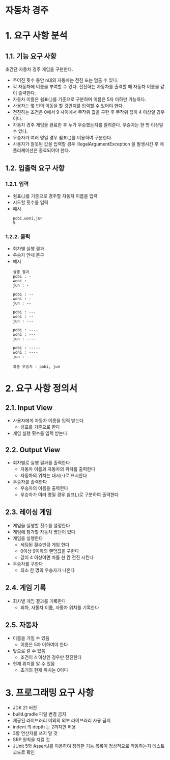 # 자동차 경주

# 1. 요구 사항 분석
## 1.1. 기능 요구 사항
초간단 자동차 경주 게임을 구현한다.

- 주어진 횟수 동안 n대의 자동차는 전진 또는 멈출 수 있다.
- 각 자동차에 이름을 부여할 수 있다. 전진하는 자동차를 출력할 때 자동차 이름을 같이 출력한다.
- 자동차 이름은 쉼표(,)를 기준으로 구분하며 이름은 5자 이하만 가능하다.
- 사용자는 몇 번의 이동을 할 것인지를 입력할 수 있어야 한다.
- 전진하는 조건은 0에서 9 사이에서 무작위 값을 구한 후 무작위 값이 4 이상일 경우이다.
- 자동차 경주 게임을 완료한 후 누가 우승했는지를 알려준다. 우승자는 한 명 이상일 수 있다.
- 우승자가 여러 명일 경우 쉼표(,)를 이용하여 구분한다.
- 사용자가 잘못된 값을 입력할 경우 IllegalArgumentException 을 발생시킨 후 애플리케이션은 종료되어야 한다. 

## 1.2. 입출력 요구 사항
### 1.2.1. 입력
- 쉼표(,)를 기준으로 경주할 자동차 이름을 입력
- 시도할 횟수를 입력
- 예시
    ```text
    pobi,woni,jun
    5
    ```
### 1.2.2. 출력
- 회차별 실행 결과
- 우승자 안내 문구
- 예시
    ```text
    실행 결과
    pobi : -
    woni :
    jun : -
    
    pobi : --
    woni : -
    jun : --
    
    pobi : ---
    woni : --
    jun : ---
    
    pobi : ----
    woni : ---
    jun : ----
    
    pobi : -----
    woni : ----
    jun : -----
    
    최종 우승자 : pobi, jun
    ```

# 2. 요구 사항 정의서
## 2.1. Input View
- 사용자에게 자동차 이름을 입력 받는다
  - 쉼표를 기준으로 한다
- 게임 실행 횟수를 입력 받는다

## 2.2. Output View
- 회차별로 실행 결과를 출력한다
  - 자동차 이름과 자동차의 위치를 출력한다
  - 자동차의 위치는 대시(-)로 표시한다
- 우승자를 출력한다
  - 우승자의 이름을 출력한다
  - 우승자가 여러 명일 경우 쉼표(,)로 구분하여 출력한다

## 2.3. 레이싱 게임
- 게임을 실행할 횟수를 설정한다
- 게임에 참가할 자동차 명단이 있다
- 게임을 실행한다
    - 세팅된 횟수만큼 게임 한다
    - 0이상 9이하의 랜덤값을 구한다
    - 값이 4 이상이면 차를 한 칸 전진 시킨다
- 우승자를 구한다
  - 최소 한 명의 우승자가 나온다
  
## 2.4. 게임 기록
- 회차별 게임 결과를 기록한다
  - 회차, 자동차 이름, 자동차 위치를 기록한다

## 2.5. 자동차
- 이름을 가질 수 있음
  - 이름은 5자 이하여야 한다
- 앞으로 갈 수 있음
  - 조건이 4 이상인 경우만 전진한다
- 현재 위치를 알 수 있음
  - 초기의 현재 위치는 0이다
  
# 3. 프로그래밍 요구 사항
- JDK 21 버전
- build.gradle 파일 변경 금지
- 제공된 라이브러리 이외의 외부 라이브러리 사용 금지
- indent 의 depth 는 2까지만 허용
- 3항 연산자를 쓰지 말 것
- SRP 원칙을 지킬 것
- JUnit 5와 AssertJ를 이용하여 정리한 기능 목록이 정상적으로 작동하는지 테스트 코드로 확인